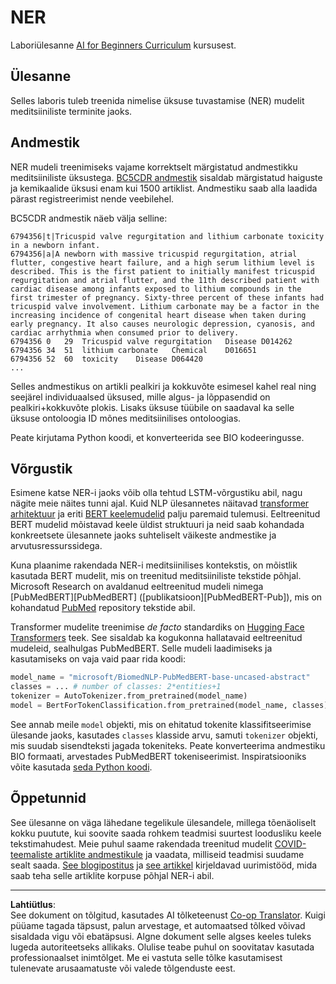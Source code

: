 <!--
CO_OP_TRANSLATOR_METADATA:
{
  "original_hash": "032bda5068f543d6c1fcb30c34231461",
  "translation_date": "2025-10-11T11:42:29+00:00",
  "source_file": "lessons/5-NLP/19-NER/lab/README.md",
  "language_code": "et"
}
-->
# NER

Laboriülesanne [AI for Beginners Curriculum](https://github.com/microsoft/ai-for-beginners) kursusest.

## Ülesanne

Selles laboris tuleb treenida nimelise üksuse tuvastamise (NER) mudelit meditsiiniliste terminite jaoks.

## Andmestik

NER mudeli treenimiseks vajame korrektselt märgistatud andmestikku meditsiiniliste üksustega. [BC5CDR andmestik](https://biocreative.bioinformatics.udel.edu/tasks/biocreative-v/track-3-cdr/) sisaldab märgistatud haiguste ja kemikaalide üksusi enam kui 1500 artiklist. Andmestiku saab alla laadida pärast registreerimist nende veebilehel.

BC5CDR andmestik näeb välja selline:

```
6794356|t|Tricuspid valve regurgitation and lithium carbonate toxicity in a newborn infant.
6794356|a|A newborn with massive tricuspid regurgitation, atrial flutter, congestive heart failure, and a high serum lithium level is described. This is the first patient to initially manifest tricuspid regurgitation and atrial flutter, and the 11th described patient with cardiac disease among infants exposed to lithium compounds in the first trimester of pregnancy. Sixty-three percent of these infants had tricuspid valve involvement. Lithium carbonate may be a factor in the increasing incidence of congenital heart disease when taken during early pregnancy. It also causes neurologic depression, cyanosis, and cardiac arrhythmia when consumed prior to delivery.
6794356	0	29	Tricuspid valve regurgitation	Disease	D014262
6794356	34	51	lithium carbonate	Chemical	D016651
6794356	52	60	toxicity	Disease	D064420
...
```

Selles andmestikus on artikli pealkiri ja kokkuvõte esimesel kahel real ning seejärel individuaalsed üksused, mille algus- ja lõppasendid on pealkiri+kokkuvõte plokis. Lisaks üksuse tüübile on saadaval ka selle üksuse ontoloogia ID mõnes meditsiinilises ontoloogias.

Peate kirjutama Python koodi, et konverteerida see BIO kodeeringusse.

## Võrgustik

Esimene katse NER-i jaoks võib olla tehtud LSTM-võrgustiku abil, nagu nägite meie näites tunni ajal. Kuid NLP ülesannetes näitavad [transformer arhitektuur](https://en.wikipedia.org/wiki/Transformer_(machine_learning_model)) ja eriti [BERT keelemudelid](https://en.wikipedia.org/wiki/BERT_(language_model)) palju paremaid tulemusi. Eeltreenitud BERT mudelid mõistavad keele üldist struktuuri ja neid saab kohandada konkreetsete ülesannete jaoks suhteliselt väikeste andmestike ja arvutusressurssidega.

Kuna plaanime rakendada NER-i meditsiinilises kontekstis, on mõistlik kasutada BERT mudelit, mis on treenitud meditsiiniliste tekstide põhjal. Microsoft Research on avaldanud eeltreenitud mudeli nimega [PubMedBERT][PubMedBERT] ([publikatsioon][PubMedBERT-Pub]), mis on kohandatud [PubMed](https://pubmed.ncbi.nlm.nih.gov/) repository tekstide abil.

Transformer mudelite treenimise *de facto* standardiks on [Hugging Face Transformers](https://huggingface.co/) teek. See sisaldab ka kogukonna hallatavaid eeltreenitud mudeleid, sealhulgas PubMedBERT. Selle mudeli laadimiseks ja kasutamiseks on vaja vaid paar rida koodi:

```python
model_name = "microsoft/BiomedNLP-PubMedBERT-base-uncased-abstract"
classes = ... # number of classes: 2*entities+1
tokenizer = AutoTokenizer.from_pretrained(model_name)
model = BertForTokenClassification.from_pretrained(model_name, classes)
```

See annab meile `model` objekti, mis on ehitatud tokenite klassifitseerimise ülesande jaoks, kasutades `classes` klasside arvu, samuti `tokenizer` objekti, mis suudab sisendteksti jagada tokeniteks. Peate konverteerima andmestiku BIO formaati, arvestades PubMedBERT tokeniseerimist. Inspiratsiooniks võite kasutada [seda Python koodi](https://gist.github.com/shwars/580b55684be3328eb39ecf01b9cbbd88).

## Õppetunnid

See ülesanne on väga lähedane tegelikule ülesandele, millega tõenäoliselt kokku puutute, kui soovite saada rohkem teadmisi suurtest loodusliku keele tekstimahudest. Meie puhul saame rakendada treenitud mudelit [COVID-teemaliste artiklite andmestikule](https://www.kaggle.com/allen-institute-for-ai/CORD-19-research-challenge) ja vaadata, milliseid teadmisi suudame sealt saada. [See blogipostitus](https://soshnikov.com/science/analyzing-medical-papers-with-azure-and-text-analytics-for-health/) ja [see artikkel](https://www.mdpi.com/2504-2289/6/1/4) kirjeldavad uurimistööd, mida saab teha selle artiklite korpuse põhjal NER-i abil.

---

**Lahtiütlus**:  
See dokument on tõlgitud, kasutades AI tõlketeenust [Co-op Translator](https://github.com/Azure/co-op-translator). Kuigi püüame tagada täpsust, palun arvestage, et automaatsed tõlked võivad sisaldada vigu või ebatäpsusi. Algne dokument selle algses keeles tuleks lugeda autoriteetseks allikaks. Olulise teabe puhul on soovitatav kasutada professionaalset inimtõlget. Me ei vastuta selle tõlke kasutamisest tulenevate arusaamatuste või valede tõlgenduste eest.